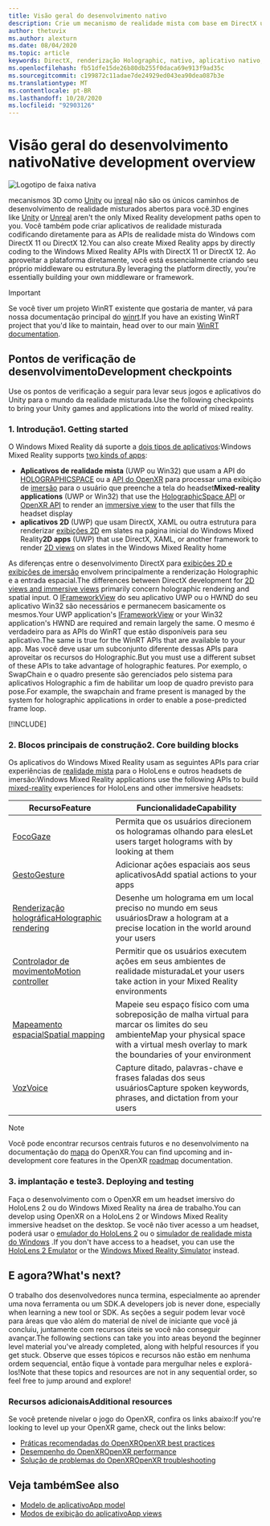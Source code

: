 ```yaml
---
title: Visão geral do desenvolvimento nativo
description: Crie um mecanismo de realidade mista com base em DirectX usando as APIs de realidade mista do Windows diretamente.
author: thetuvix
ms.author: alexturn
ms.date: 08/04/2020
ms.topic: article
keywords: DirectX, renderização Holographic, nativo, aplicativo nativo, WinRT, aplicativo WinRT, APIs de plataforma, mecanismo personalizado, middleware
ms.openlocfilehash: fb51dfe15de26b80db255f0daca69e913f9ad35c
ms.sourcegitcommit: c199872c11adae7de24929ed043ea90dea087b3e
ms.translationtype: MT
ms.contentlocale: pt-BR
ms.lasthandoff: 10/28/2020
ms.locfileid: "92903126"
---
```

# <a name="native-development-overview"></a><span data-ttu-id="8afa5-104">Visão geral do desenvolvimento nativo</span><span class="sxs-lookup"><span data-stu-id="8afa5-104">Native development overview</span></span>

![Logotipo de faixa nativa](../images/native_logo_banner.png)

<span data-ttu-id="8afa5-106">mecanismos 3D como [Unity](../unity/unity-development-overview.md) ou [inreal](../unreal/unreal-development-overview.md) não são os únicos caminhos de desenvolvimento de realidade misturados abertos para você.</span><span class="sxs-lookup"><span data-stu-id="8afa5-106">3D engines like [Unity](../unity/unity-development-overview.md) or [Unreal](../unreal/unreal-development-overview.md) aren't the only Mixed Reality development paths open to you.</span></span> <span data-ttu-id="8afa5-107">Você também pode criar aplicativos de realidade misturada codificando diretamente para as APIs de realidade mista do Windows com DirectX 11 ou DirectX 12.</span><span class="sxs-lookup"><span data-stu-id="8afa5-107">You can also create Mixed Reality apps by directly coding to the Windows Mixed Reality APIs with DirectX 11 or DirectX 12.</span></span> <span data-ttu-id="8afa5-108">Ao aproveitar a plataforma diretamente, você está essencialmente criando seu próprio middleware ou estrutura.</span><span class="sxs-lookup"><span data-stu-id="8afa5-108">By leveraging the platform directly, you're essentially building your own middleware or framework.</span></span> 

> [!IMPORTANT]
> <span data-ttu-id="8afa5-109">Se você tiver um projeto WinRT existente que gostaria de manter, vá para nossa documentação principal do [winrt](creating-a-holographic-directx-project.md).</span><span class="sxs-lookup"><span data-stu-id="8afa5-109">If you have an existing WinRT project that you'd like to maintain, head over to our main [WinRT documentation](creating-a-holographic-directx-project.md).</span></span> 

## <a name="development-checkpoints"></a><span data-ttu-id="8afa5-110">Pontos de verificação de desenvolvimento</span><span class="sxs-lookup"><span data-stu-id="8afa5-110">Development checkpoints</span></span>

<span data-ttu-id="8afa5-111">Use os pontos de verificação a seguir para levar seus jogos e aplicativos do Unity para o mundo da realidade misturada.</span><span class="sxs-lookup"><span data-stu-id="8afa5-111">Use the following checkpoints to bring your Unity games and applications into the world of mixed reality.</span></span>

### <a name="1-getting-started"></a><span data-ttu-id="8afa5-112">1. Introdução</span><span class="sxs-lookup"><span data-stu-id="8afa5-112">1. Getting started</span></span>

<span data-ttu-id="8afa5-113">O Windows Mixed Reality dá suporte a [dois tipos de aplicativos](../../design/app-views.md):</span><span class="sxs-lookup"><span data-stu-id="8afa5-113">Windows Mixed Reality supports [two kinds of apps](../../design/app-views.md):</span></span>
* <span data-ttu-id="8afa5-114">**Aplicativos de realidade mista** (UWP ou Win32) que usam a API do [HOLOGRAPHICSPACE](getting-a-holographicspace.md) ou a [API do OpenXR](openxr.md) para processar uma exibição de [imersão](../../design/app-views.md) para o usuário que preenche a tela do headset</span><span class="sxs-lookup"><span data-stu-id="8afa5-114">**Mixed-reality applications** (UWP or Win32) that use the [HolographicSpace API](getting-a-holographicspace.md) or [OpenXR API](openxr.md) to render an [immersive view](../../design/app-views.md) to the user that fills the headset display</span></span>
* <span data-ttu-id="8afa5-115">**aplicativos 2D** (UWP) que usam DirectX, XAML ou outra estrutura para renderizar [exibições 2D](../../design/app-views.md#2d-views) em slates na página inicial do Windows Mixed Reality</span><span class="sxs-lookup"><span data-stu-id="8afa5-115">**2D apps** (UWP) that use DirectX, XAML, or another framework to render [2D views](../../design/app-views.md#2d-views) on slates in the Windows Mixed Reality home</span></span>

<span data-ttu-id="8afa5-116">As diferenças entre o desenvolvimento DirectX para [exibições 2D e exibições de imersão](../../design/app-views.md) envolvem principalmente a renderização Holographic e a entrada espacial.</span><span class="sxs-lookup"><span data-stu-id="8afa5-116">The differences between DirectX development for [2D views and immersive views](../../design/app-views.md) primarily concern holographic rendering and spatial input.</span></span> <span data-ttu-id="8afa5-117">O [IFrameworkView](https://msdn.microsoft.com/library/windows/apps/windows.applicationmodel.core.iframeworkview.aspx) do seu aplicativo UWP ou o HWND do seu aplicativo Win32 são necessários e permanecem basicamente os mesmos.</span><span class="sxs-lookup"><span data-stu-id="8afa5-117">Your UWP application's [IFrameworkView](https://msdn.microsoft.com/library/windows/apps/windows.applicationmodel.core.iframeworkview.aspx) or your Win32 application's HWND are required and remain largely the same.</span></span> <span data-ttu-id="8afa5-118">O mesmo é verdadeiro para as APIs do WinRT que estão disponíveis para seu aplicativo.</span><span class="sxs-lookup"><span data-stu-id="8afa5-118">The same is true for the WinRT APIs that are available to your app.</span></span> <span data-ttu-id="8afa5-119">Mas você deve usar um subconjunto diferente dessas APIs para aproveitar os recursos do Holographic.</span><span class="sxs-lookup"><span data-stu-id="8afa5-119">But you must use a different subset of these APIs to take advantage of holographic features.</span></span> <span data-ttu-id="8afa5-120">Por exemplo, o SwapChain e o quadro presente são gerenciados pelo sistema para aplicativos Holographic a fim de habilitar um loop de quadro previsto para pose.</span><span class="sxs-lookup"><span data-stu-id="8afa5-120">For example, the swapchain and frame present is managed by the system for holographic applications in order to enable a pose-predicted frame loop.</span></span>

[!INCLUDE[](../includes/native-getting-started.md)]

### <a name="2-core-building-blocks"></a><span data-ttu-id="8afa5-121">2. Blocos principais de construção</span><span class="sxs-lookup"><span data-stu-id="8afa5-121">2. Core building blocks</span></span>

<span data-ttu-id="8afa5-122">Os aplicativos do Windows Mixed Reality usam as seguintes APIs para criar experiências de [realidade mista](../../discover/mixed-reality.md) para o HoloLens e outros headsets de imersão:</span><span class="sxs-lookup"><span data-stu-id="8afa5-122">Windows Mixed Reality applications use the following APIs to build [mixed-reality](../../discover/mixed-reality.md) experiences for HoloLens and other immersive headsets:</span></span>

|  <span data-ttu-id="8afa5-123">Recurso</span><span class="sxs-lookup"><span data-stu-id="8afa5-123">Feature</span></span>  |  <span data-ttu-id="8afa5-124">Funcionalidade</span><span class="sxs-lookup"><span data-stu-id="8afa5-124">Capability</span></span>  |
| --- | --- |
| [<span data-ttu-id="8afa5-125">Foco</span><span class="sxs-lookup"><span data-stu-id="8afa5-125">Gaze</span></span>](../../design/gaze-and-commit.md) | <span data-ttu-id="8afa5-126">Permita que os usuários direcionem os hologramas olhando para eles</span><span class="sxs-lookup"><span data-stu-id="8afa5-126">Let users target holograms with by looking at them</span></span> |
| [<span data-ttu-id="8afa5-127">Gesto</span><span class="sxs-lookup"><span data-stu-id="8afa5-127">Gesture</span></span>](../../design/gaze-and-commit.md#composite-gestures) | <span data-ttu-id="8afa5-128">Adicionar ações espaciais aos seus aplicativos</span><span class="sxs-lookup"><span data-stu-id="8afa5-128">Add spatial actions to your apps</span></span> |
| [<span data-ttu-id="8afa5-129">Renderização holográfica</span><span class="sxs-lookup"><span data-stu-id="8afa5-129">Holographic rendering</span></span>](../platform-capabilities-and-apis/rendering.md) | <span data-ttu-id="8afa5-130">Desenhe um holograma em um local preciso no mundo em seus usuários</span><span class="sxs-lookup"><span data-stu-id="8afa5-130">Draw a hologram at a precise location in the world around your users</span></span> |
| [<span data-ttu-id="8afa5-131">Controlador de movimento</span><span class="sxs-lookup"><span data-stu-id="8afa5-131">Motion controller</span></span>](../../design/motion-controllers.md) | <span data-ttu-id="8afa5-132">Permitir que os usuários executem ações em seus ambientes de realidade misturada</span><span class="sxs-lookup"><span data-stu-id="8afa5-132">Let your users take action in your Mixed Reality environments</span></span> |
| [<span data-ttu-id="8afa5-133">Mapeamento espacial</span><span class="sxs-lookup"><span data-stu-id="8afa5-133">Spatial mapping</span></span>](../../design/spatial-mapping.md) | <span data-ttu-id="8afa5-134">Mapeie seu espaço físico com uma sobreposição de malha virtual para marcar os limites do seu ambiente</span><span class="sxs-lookup"><span data-stu-id="8afa5-134">Map your physical space with a virtual mesh overlay to mark the boundaries of your environment</span></span> |
| [<span data-ttu-id="8afa5-135">Voz</span><span class="sxs-lookup"><span data-stu-id="8afa5-135">Voice</span></span>](../../design/voice-input.md) | <span data-ttu-id="8afa5-136">Capture ditado, palavras-chave e frases faladas dos seus usuários</span><span class="sxs-lookup"><span data-stu-id="8afa5-136">Capture spoken keywords, phrases, and dictation from your users</span></span> |
 
> [!NOTE]
> <span data-ttu-id="8afa5-137">Você pode encontrar recursos centrais futuros e no desenvolvimento na documentação do [mapa](openxr.md#roadmap) do OpenXR.</span><span class="sxs-lookup"><span data-stu-id="8afa5-137">You can find upcoming and in-development core features in the OpenXR [roadmap](openxr.md#roadmap) documentation.</span></span>

### <a name="3-deploying-and-testing"></a><span data-ttu-id="8afa5-138">3. implantação e teste</span><span class="sxs-lookup"><span data-stu-id="8afa5-138">3. Deploying and testing</span></span>

<span data-ttu-id="8afa5-139">Faça o desenvolvimento com o OpenXR em um headset imersivo do HoloLens 2 ou do Windows Mixed Reality na área de trabalho.</span><span class="sxs-lookup"><span data-stu-id="8afa5-139">You can develop using OpenXR on a HoloLens 2 or Windows Mixed Reality immersive headset on the desktop.</span></span>  <span data-ttu-id="8afa5-140">Se você não tiver acesso a um headset, poderá usar o [emulador do HoloLens 2](../platform-capabilities-and-apis/using-the-hololens-emulator.md) ou o [simulador de realidade mista do Windows](../platform-capabilities-and-apis/using-the-windows-mixed-reality-simulator.md) .</span><span class="sxs-lookup"><span data-stu-id="8afa5-140">If you don't have access to a headset, you can use the [HoloLens 2 Emulator](../platform-capabilities-and-apis/using-the-hololens-emulator.md) or the [Windows Mixed Reality Simulator](../platform-capabilities-and-apis/using-the-windows-mixed-reality-simulator.md) instead.</span></span>

## <a name="whats-next"></a><span data-ttu-id="8afa5-141">E agora?</span><span class="sxs-lookup"><span data-stu-id="8afa5-141">What's next?</span></span>

<span data-ttu-id="8afa5-142">O trabalho dos desenvolvedores nunca termina, especialmente ao aprender uma nova ferramenta ou um SDK.</span><span class="sxs-lookup"><span data-stu-id="8afa5-142">A developers job is never done, especially when learning a new tool or SDK.</span></span> <span data-ttu-id="8afa5-143">As seções a seguir podem levar você para áreas que vão além do material de nível de iniciante que você já concluiu, juntamente com recursos úteis se você não conseguir avançar.</span><span class="sxs-lookup"><span data-stu-id="8afa5-143">The following sections can take you into areas beyond the beginner level material you've already completed, along with helpful resources if you get stuck.</span></span> <span data-ttu-id="8afa5-144">Observe que esses tópicos e recursos não estão em nenhuma ordem sequencial, então fique à vontade para mergulhar neles e explorá-los!</span><span class="sxs-lookup"><span data-stu-id="8afa5-144">Note that these topics and resources are not in any sequential order, so feel free to jump around and explore!</span></span>

### <a name="additional-resources"></a><span data-ttu-id="8afa5-145">Recursos adicionais</span><span class="sxs-lookup"><span data-stu-id="8afa5-145">Additional resources</span></span>

<span data-ttu-id="8afa5-146">Se você pretende nivelar o jogo do OpenXR, confira os links abaixo:</span><span class="sxs-lookup"><span data-stu-id="8afa5-146">If you're looking to level up your OpenXR game, check out the links below:</span></span>

* [<span data-ttu-id="8afa5-147">Práticas recomendadas do OpenXR</span><span class="sxs-lookup"><span data-stu-id="8afa5-147">OpenXR best practices</span></span>](openxr-best-practices.md)
* [<span data-ttu-id="8afa5-148">Desempenho do OpenXR</span><span class="sxs-lookup"><span data-stu-id="8afa5-148">OpenXR performance</span></span>](openxr-performance.md)
* [<span data-ttu-id="8afa5-149">Solução de problemas do OpenXR</span><span class="sxs-lookup"><span data-stu-id="8afa5-149">OpenXR troubleshooting</span></span>](openxr-troubleshooting.md)

## <a name="see-also"></a><span data-ttu-id="8afa5-150">Veja também</span><span class="sxs-lookup"><span data-stu-id="8afa5-150">See also</span></span>
* [<span data-ttu-id="8afa5-151">Modelo de aplicativo</span><span class="sxs-lookup"><span data-stu-id="8afa5-151">App model</span></span>](../../design/app-model.md)
* [<span data-ttu-id="8afa5-152">Modos de exibição do aplicativo</span><span class="sxs-lookup"><span data-stu-id="8afa5-152">App views</span></span>](../../design/app-views.md)
